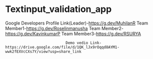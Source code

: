 # Textinput_validation_app

Google Developers Profile Link(Leader)-https://g.dev/MuhilanR
                               Team Member1-https://g.dev/Roselinmanusha
                               Team Member2-https://g.dev/KavinkumarP
                               Team Member3-https://g.dev/RSURYA
                               
                               Demo vedio Link-https://drive.google.com/file/d/1QK_lJx9rOqqd8AYM1-wwk2fEXVcCXs7Y/view?usp=share_link
